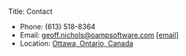 Title: Contact

* Phone: (613) 518-8364
* Email: geoff.nichols@oampsoftware.com [[email]](mailto:geoff.nichols@oampsoftware.com)
* Location: [Ottawa, Ontario, Canada](https://www.google.com/maps/place/Ottawa)

